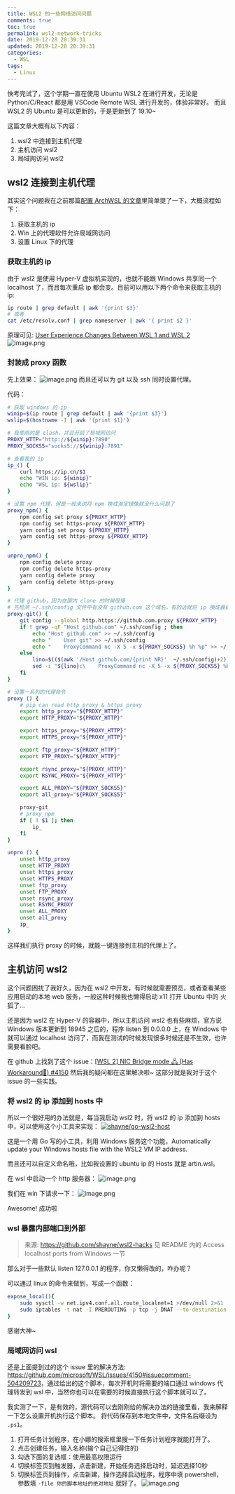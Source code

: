 ```yaml
---
title: WSL2 的一些网络访问问题
comments: true
toc: true
permalink: wsl2-network-tricks
date: 2019-12-28 20:39:31
updated: 2019-12-28 20:39:31
categories:
  - WSL
tags:
  - Linux
---
```

快考完试了，这个学期一直在使用 Ubuntu WSL2 在进行开发，无论是 Python/C/React 都是用 VSCode Remote WSL 进行开发的，体验非常好。
而且 WSL2 的 Ubuntu 是可以更新的，于是更新到了 19.10~

这篇文章大概有以下内容：

1. wsl2 中连接到主机代理
2. 主机访问 wsl2
3. 局域网访问 wsl2

<!-- more -->

## wsl2 连接到主机代理

其实这个问题我在之前那篇[配置 ArchWSL 的文章](/posts/install-arch-wsl/#zsh-的其他的一些配置)里简单提了一下，大概流程如下：

1. 获取主机的 ip
2. Win 上的代理软件允许局域网访问
3. 设置 Linux 下的代理

### 获取主机的 ip

由于 wsl2 是使用 Hyper-V 虚拟机实现的，也就不能跟 Windows 共享同一个 localhost 了，而且每次重启 ip 都会变。目前可以用以下两个命令来获取主机的 ip:

```bash
ip route | grep default | awk '{print $3}'
# 或者
cat /etc/resolv.conf | grep nameserver | awk '{ print $2 }'
```

原理可见: [User Experience Changes Between WSL 1 and WSL 2](https://docs.microsoft.com/en-us/windows/wsl/wsl2-ux-changes#accessing-network-applications)
![image.png](https://i.loli.net/2019/12/28/Pp7MZ1m8WALlr4a.png)

### 封装成 proxy 函数

先上效果：
![image.png](https://i.loli.net/2019/12/28/3cGZ8gwpRlSnPhs.png)
而且还可以为 git 以及 ssh 同时设置代理。

代码：

```bash
# 获取 windows 的 ip
winip=$(ip route | grep default | awk '{print $3}')
wslip=$(hostname -I | awk '{print $1}')

# 我使用的是 clash，并且开启了局域网访问
PROXY_HTTP="http://${winip}:7890"
PROXY_SOCKS5="socks5://${winip}:7891"

# 查看我的 ip
ip_() {
    curl https://ip.cn/$1
    echo "WIN ip: ${winip}"
    echo "WSL ip: ${wslip}"
}

# 设置 npm 代理，但是一般来说将 npm 换成淘宝镜像就没什么问题了
proxy_npm() {
    npm config set proxy ${PROXY_HTTP}
    npm config set https-proxy ${PROXY_HTTP}
    yarn config set proxy ${PROXY_HTTP}
    yarn config set https-proxy ${PROXY_HTTP}
}

unpro_npm() {
    npm config delete proxy
    npm config delete https-proxy
    yarn config delete proxy
    yarn config delete https-proxy
}

# 代理 github，因为在国内 clone 的时候很慢
# 先检测 ~/.ssh/config 文件中有没有 github.com 这个域名，有的话就将 ip 换成最新的 ip
proxy-git() {
    git config --global http.https://github.com.proxy ${PROXY_HTTP}
    if ! grep -qF "Host github.com" ~/.ssh/config ; then
        echo "Host github.com" >> ~/.ssh/config
        echo "    User git" >> ~/.ssh/config
        echo "    ProxyCommand nc -X 5 -x ${PROXY_SOCKS5} %h %p" >> ~/.ssh/config
    else
        lino=$(($(awk '/Host github.com/{print NR}'  ~/.ssh/config)+2))
        sed -i "${lino}c\    ProxyCommand nc -X 5 -x ${PROXY_SOCKS5} %h %p" ~/.ssh/config
    fi
}

# 设置一系列的代理命令
proxy () {
    # pip can read http_proxy & https_proxy
    export http_proxy="${PROXY_HTTP}"
    export HTTP_PROXY="${PROXY_HTTP}"

    export https_proxy="${PROXY_HTTP}"
    export HTTPS_proxy="${PROXY_HTTP}"

    export ftp_proxy="${PROXY_HTTP}"
    export FTP_PROXY="${PROXY_HTTP}"

    export rsync_proxy="${PROXY_HTTP}"
    export RSYNC_PROXY="${PROXY_HTTP}"

    export ALL_PROXY="${PROXY_SOCKS5}"
    export all_proxy="${PROXY_SOCKS5}"

    proxy-git
    # proxy_npm
    if [ ! $1 ]; then
        ip_
    fi
}

unpro () {
    unset http_proxy
    unset HTTP_PROXY
    unset https_proxy
    unset HTTPS_PROXY
    unset ftp_proxy
    unset FTP_PROXY
    unset rsync_proxy
    unset RSYNC_PROXY
    unset ALL_PROXY
    unset all_proxy
    ip_
}
```

这样我们执行 proxy 的时候，就能一键连接到主机的代理上了。

## 主机访问 wsl2

这个问题困扰了我好久，因为在 wsl2 中开发，有时候就需要预览，或者查看某些应用启动的本地 web 服务，一般这种时候我也懒得启动 x11 打开 Ubuntu 中的 火狐了...

还是因为 wsl2 在 Hyper-V 的容器中，所以主机访问 wsl2 也有些麻烦，官方说 Windows 版本更新到 18945 之后的，程序 listen 到 0.0.0.0 上，在 Windows 中就可以通过 localhost 访问了，而我在测试的时候发现很多时候还是不生效，也许需要看脸吧。

在 github 上找到了这个 issue：[[WSL 2] NIC Bridge mode 🖧 (Has Workaround🔨) #4150](https://github.com/microsoft/WSL/issues/4150)
然后我的疑问都在这里解决啦~
这部分就是我对于这个 issue 的一些实践。

### 将 wsl2 的 ip 添加到 hosts 中

所以一个很好用的办法就是，每当我启动 wsl2 时，将 wsl2 的 ip 添加到 hosts 中，可以使用这个小工具来实现：
[![shayne/go-wsl2-host](https://gh-card.dev/repos/shayne/go-wsl2-host.svg)](https://github.com/shayne/go-wsl2-host)

这是一个用 Go 写的小工具，利用 Windows 服务这个功能，Automatically update your Windows hosts file with the WSL2 VM IP address.

而且还可以自定义命名哦，比如我设置的 ubuntu ip 的 Hosts 就是 artin.wsl。

在 wsl 中启动一个 http 服务器：
![image.png](https://i.loli.net/2019/12/28/s89jrHB2iVlZTNz.png)

我们在 win 下请求一下：
![image.png](https://i.loli.net/2019/12/28/8Jr9kToFdgnINUu.png)

Awesome! 成功啦

### wsl 暴露内部端口到外部

> 来源: <https://github.com/shayne/wsl2-hacks>
> 见 README 内的 Access localhost ports from Windows 一节

那么对于一些默认 listen 127.0.0.1 的程序，你又懒得改的，咋办呢？

可以通过 linux 的命令来做到，写成一个函数：

```bash
expose_local(){
    sudo sysctl -w net.ipv4.conf.all.route_localnet=1 >/dev/null 2>&1
    sudo iptables -t nat -I PREROUTING -p tcp -j DNAT --to-destination 127.0.0.1
}
```

感谢大神~

### 局域网访问 wsl

还是上面提到过的这个 issue 里的解决方法: <https://github.com/microsoft/WSL/issues/4150#issuecomment-504209723>，通过给出的这个脚本，每次开机时将需要的端口通过 windows 代理转发到 wsl 中，当然你也可以在需要的时候直接执行这个脚本就可以了。

我实测了一下，是有效的，源代码可以去刚刚给的解决办法的链接里看，我来解释一下怎么设置开机执行这个脚本。
将代码保存到本地文件中，文件名后缀设为 `.ps1`。

1. 打开任务计划程序，在小娜的搜索框里搜一下任务计划程序就能打开了。
2. 点击创建任务，输入名称(输个自己记得住的)
3. 勾选下面的复选框：使用最高权限运行
4. 切换标签页到触发器，点击新建，开始任务选择启动时，延迟选择10秒
5. 切换标签页到操作，点击新建，操作选择启动程序，程序中填 powershell，参数填 `-file 你的脚本地址的绝对地址` 就好了。
   ![image.png](https://i.loli.net/2019/12/30/ASpGcTKCwa4nXLM.png)
